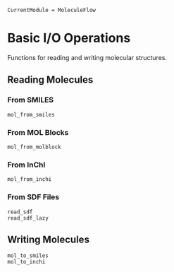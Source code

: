 ```@meta
CurrentModule = MoleculeFlow
```

# Basic I/O Operations

Functions for reading and writing molecular structures.

## Reading Molecules

### From SMILES

```@docs
mol_from_smiles
```

### From MOL Blocks

```@docs
mol_from_molblock
```

### From InChI

```@docs
mol_from_inchi
```

### From SDF Files

```@docs
read_sdf
read_sdf_lazy
```

## Writing Molecules

```@docs
mol_to_smiles
mol_to_inchi
```

